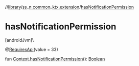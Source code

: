 //[library](../../index.md)/[ss_n.common_ktx.extension](index.md)/[hasNotificationPermission](has-notification-permission.md)

# hasNotificationPermission

[androidJvm]\

@[RequiresApi](https://developer.android.com/reference/kotlin/androidx/annotation/RequiresApi.html)(value = 33)

fun [Context](https://developer.android.com/reference/kotlin/android/content/Context.html).[hasNotificationPermission](has-notification-permission.md)(): [Boolean](https://kotlinlang.org/api/latest/jvm/stdlib/kotlin/-boolean/index.html)
